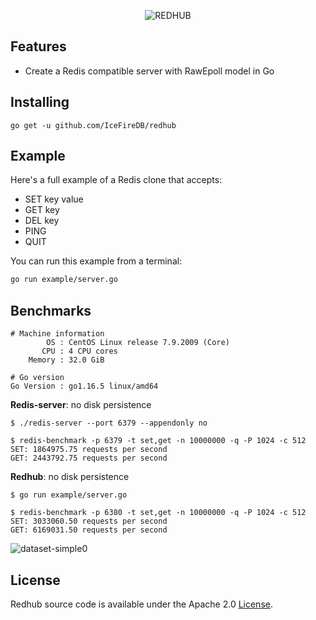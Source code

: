 <!--
 * @Author: gitsrc
 * @Date: 2021-09-24 14:40:06
 * @LastEditors: gitsrc
 * @LastEditTime: 2021-09-24 14:40:18
 * @FilePath: /redhub/docs/index.md
-->
<p align="center">
<img 
    src="https://user-images.githubusercontent.com/12872991/134626503-c022bb8e-2d5c-4760-a470-f56ff8ef036f.png" 
    border="0" alt="REDHUB">
<br>


Features
--------
- Create a Redis compatible server with RawEpoll model in Go

Installing
----------

```
go get -u github.com/IceFireDB/redhub
```

Example
-------

Here's a full example of a Redis clone that accepts:

- SET key value
- GET key
- DEL key
- PING
- QUIT

You can run this example from a terminal:

```sh
go run example/server.go
```

Benchmarks
----------

```
# Machine information
        OS : CentOS Linux release 7.9.2009 (Core)
       CPU : 4 CPU cores
    Memory : 32.0 GiB

# Go version
Go Version : go1.16.5 linux/amd64

```

**Redis-server**: no disk persistence

```
$ ./redis-server --port 6379 --appendonly no
```
```
$ redis-benchmark -p 6379 -t set,get -n 10000000 -q -P 1024 -c 512
SET: 1864975.75 requests per second
GET: 2443792.75 requests per second
```
**Redhub**: no disk persistence

```
$ go run example/server.go
```
```
$ redis-benchmark -p 6380 -t set,get -n 10000000 -q -P 1024 -c 512
SET: 3033060.50 requests per second
GET: 6169031.50 requests per second
```
![dataset-simple0](https://user-images.githubusercontent.com/12872991/134624309-54d5f64d-4f8d-433a-8642-4bc2724b6dc7.png)

<!--
```
$ redis-benchmark -p 6380 -t set,get -n 10000000 -q -P 512 -c 512
SET: 2840909.00 requests per second
GET: 5643341.00 requests per second
```
-->


License
-------
Redhub source code is available under the Apache 2.0 [License](/LICENSE).
